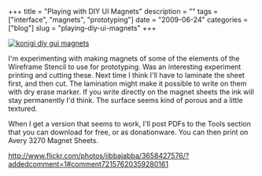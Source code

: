 +++
title = "Playing with DIY UI Magnets"
description = ""
tags = ["interface", "magnets", "prototyping"]
date = "2009-06-24"
categories = ["blog"]
slug = "playing-diy-ui-magnets"
+++



  <div class="notebook-image"><a href="http://www.flickr.com/photos/jibbajabba/3658427576/" title="konigi diy gui magnets by jibbajabba, on Flickr"><img src="http://farm3.static.flickr.com/2480/3658427576_b77f8ffa4e_o.png" alt="konigi diy gui magnets" /></a></div>
<p>I'm experimenting with making magnets of some of the elements of the Wireframe Stencil to use for prototyping. Was an interesting experiment printing and cutting these. Next time I think I'll have to laminate the sheet first, and then cut. The lamination might make it possible to write on them with dry erase marker. If you write directly on the magnet sheets the ink will stay permanently I'd think. The surface seems kind of porous and a little textured.</p>
<p>When I get a version that seems to work, I'll post PDFs to the Tools section that you can download for free, or as donationware. You can then print on Avery 3270 Magnet Sheets.</p>
    
  <a href="http://www.flickr.com/photos/jibbajabba/3658427576/?addedcomment=1#comment72157620359280161">http://www.flickr.com/photos/jibbajabba/3658427576/?addedcomment=1#comment72157620359280161</a>
